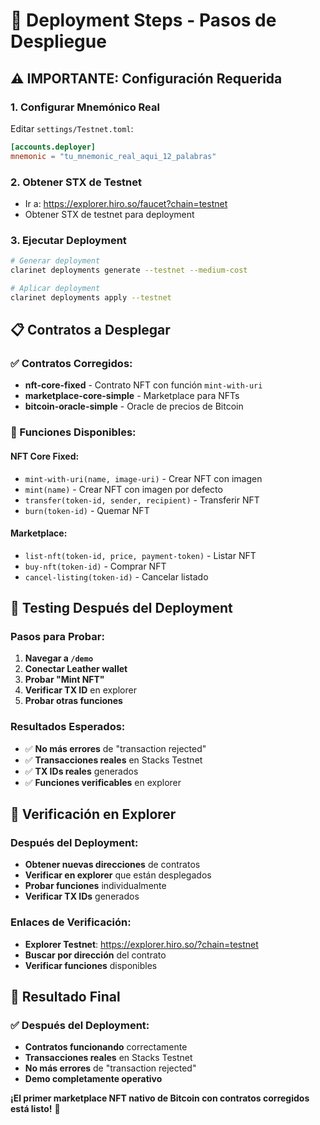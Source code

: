 # 🚀 **Deployment Steps - Pasos de Despliegue**

## ⚠️ **IMPORTANTE: Configuración Requerida**

### **1. Configurar Mnemónico Real**
Editar `settings/Testnet.toml`:
```toml
[accounts.deployer]
mnemonic = "tu_mnemonic_real_aqui_12_palabras"
```

### **2. Obtener STX de Testnet**
- Ir a: https://explorer.hiro.so/faucet?chain=testnet
- Obtener STX de testnet para deployment

### **3. Ejecutar Deployment**
```bash
# Generar deployment
clarinet deployments generate --testnet --medium-cost

# Aplicar deployment
clarinet deployments apply --testnet
```

## 📋 **Contratos a Desplegar**

### **✅ Contratos Corregidos:**
- **nft-core-fixed** - Contrato NFT con función `mint-with-uri`
- **marketplace-core-simple** - Marketplace para NFTs
- **bitcoin-oracle-simple** - Oracle de precios de Bitcoin

### **🔧 Funciones Disponibles:**

#### **NFT Core Fixed:**
- `mint-with-uri(name, image-uri)` - Crear NFT con imagen
- `mint(name)` - Crear NFT con imagen por defecto
- `transfer(token-id, sender, recipient)` - Transferir NFT
- `burn(token-id)` - Quemar NFT

#### **Marketplace:**
- `list-nft(token-id, price, payment-token)` - Listar NFT
- `buy-nft(token-id)` - Comprar NFT
- `cancel-listing(token-id)` - Cancelar listado

## 🧪 **Testing Después del Deployment**

### **Pasos para Probar:**
1. **Navegar a `/demo`**
2. **Conectar Leather wallet**
3. **Probar "Mint NFT"**
4. **Verificar TX ID** en explorer
5. **Probar otras funciones**

### **Resultados Esperados:**
- ✅ **No más errores** de "transaction rejected"
- ✅ **Transacciones reales** en Stacks Testnet
- ✅ **TX IDs reales** generados
- ✅ **Funciones verificables** en explorer

## 🔗 **Verificación en Explorer**

### **Después del Deployment:**
- **Obtener nuevas direcciones** de contratos
- **Verificar en explorer** que están desplegados
- **Probar funciones** individualmente
- **Verificar TX IDs** generados

### **Enlaces de Verificación:**
- **Explorer Testnet**: https://explorer.hiro.so/?chain=testnet
- **Buscar por dirección** del contrato
- **Verificar funciones** disponibles

## 🎉 **Resultado Final**

### **✅ Después del Deployment:**
- **Contratos funcionando** correctamente
- **Transacciones reales** en Stacks Testnet
- **No más errores** de "transaction rejected"
- **Demo completamente operativo**

**¡El primer marketplace NFT nativo de Bitcoin con contratos corregidos está listo!** 🚀

